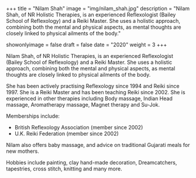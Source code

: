 +++
title = "Nilam Shah"
image = "img/nilam_shah.jpg"
description = "Nilam Shah, of NR Holistic Therapies, is an experienced Reflexologist (Bailey School of Reflexology) and a Reiki Master. She uses a holistic approach, combining both the mental and physical aspects, as mental thoughts are closely linked to physical ailments of the body."

showonlyimage = false
draft = false
date = "2020"
weight = 3
+++

Nilam Shah, of NR Holistic Therapies, is an experienced Reflexologist (Bailey School of Reflexology) and a Reiki Master. She uses a holistic approach, combining both the mental and physical aspects, as mental thoughts are closely linked to physical ailments of the body.

She has been actively practising Reflexology since 1994 and Reiki since 1997. She is a Reiki Master and has been teaching Reiki since 2002. She is experienced in other therapies including Body massage, Indian Head massage, Aromatherapy massage, Magnet therapy and Su-Jok.

Memberships include:

- British Reflexology Association (member since 2002)
- U.K. Reiki Federation (member since 2002)

Nilam also offers baby massage, and advice on traditional Gujarati meals for new mothers.

Hobbies include painting, clay hand-made decoration, Dreamcatchers, tapestries, cross stitch, knitting and many more.
